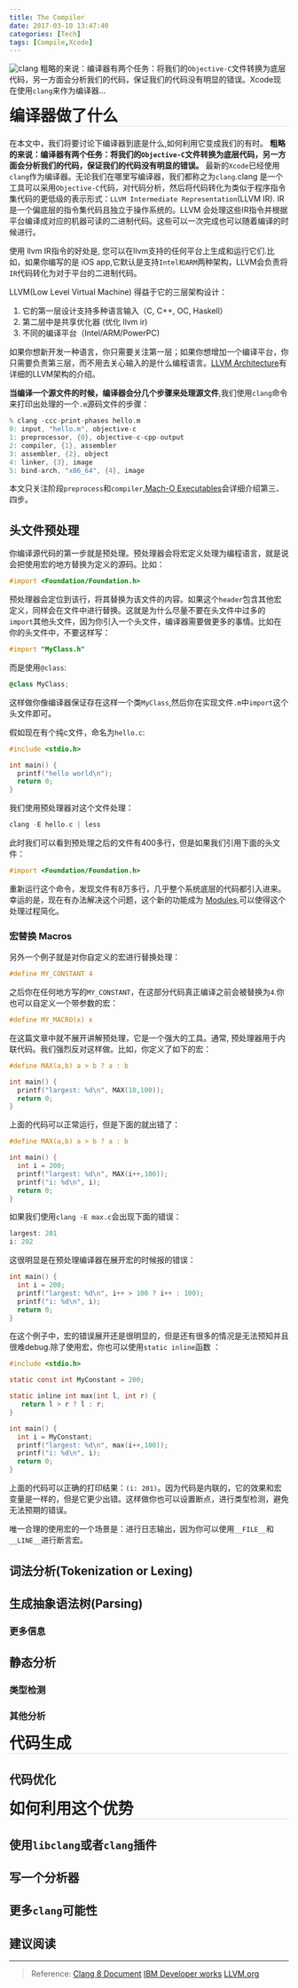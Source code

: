 ```yaml
---
title: The Compiler
date: 2017-03-10 13:47:40
categories: [Tech]
tags: [Compile,Xcode]
---
```


![clang](https://raw.githubusercontent.com/HaviLee/Blog-Images/master/Tech/clang.jpeg)
粗略的来说：编译器有两个任务：将我们的`Objective-C`文件转换为底层代码，另一方面会分析我们的代码，保证我们的代码没有明显的错误。Xcode现在使用`clang`来作为编译器...

<!--more-->

<h1 style="border-bottom: 1px solid #ddddd8; margin-top:1px;margin-bottom:20px">编译器做了什么</h1>

在本文中，我们将要讨论下编译器到底是什么,如何利用它变成我们的有时。
**粗略的来说：编译器有两个任务：将我们的`Objective-C`文件转换为底层代码，另一方面会分析我们的代码，保证我们的代码没有明显的错误。**
最新的`Xcode`已经使用`clang`作为编译器。无论我们在哪里写编译器，我们都称之为`clang`.clang 是一个工具可以采用`Objective-C`代码，对代码分析，然后将代码转化为类似于程序指令集代码的更低级的表示形式：`LLVM Intermediate Representation`(LLVM IR). IR是一个偏底层的指令集代码且独立于操作系统的。LLVM 会处理这些IR指令并根据平台编译成对应的机器可读的二进制代码。这些可以一次完成也可以随着编译的时候进行。

使用 llvm IR指令的好处是, 您可以在llvm支持的任何平台上生成和运行它们.比如，如果你编写的是 iOS app,它默认是支持`Intel和ARM`两种架构，LLVM会负责将`IR`代码转化为对于平台的二进制代码。

LLVM(Low Level Virtual Machine) 得益于它的三层架构设计：
1. 它的第一层设计支持多种语言输入（C, C++, OC, Haskell）
2. 第二层中是共享优化器 (优化 llvm ir)
3. 不同的编译平台（Intel/ARM/PowerPC)

如果你想新开发一种语言，你只需要关注第一层；如果你想增加一个编译平台，你只需要负责第三层，而不用去关心输入的是什么编程语言。[LLVM Architecture](http://www.aosabook.org/en/llvm.html)有详细的LLVM架构的介绍。

**当编译一个源文件的时候，编译器会分几个步骤来处理源文件**,我们使用`clang`命令来打印出处理的一个`.m`源码文件的步骤：

```objectivec
% clang -ccc-print-phases hello.m
0: input, "hello.m", objective-c
1: preprocessor, {0}, objective-c-cpp-output
2: compiler, {1}, assembler
3: assembler, {2}, object
4: linker, {3}, image
5: bind-arch, "x86_64", {4}, image
```

本文只关注阶段`preprocess`和`compiler`,[Mach-O Executables](https://www.objc.io/issue-6/mach-o-executables.html)会详细介绍第三、四步。

## 头文件预处理

你编译源代码的第一步就是预处理。预处理器会将宏定义处理为编程语言，就是说会把使用宏的地方替换为定义的源码。比如：

```objectivec
#import <Foundation/Foundation.h>
```
预处理器会定位到该行，将其替换为该文件的内容。如果这个`header`包含其他宏定义，同样会在文件中进行替换。这就是为什么尽量不要在头文件中过多的`import`其他头文件，因为你引入一个头文件，编译器需要做更多的事情。比如在你的头文件中，不要这样写：
```objectivec
#import "MyClass.h"
```
而是使用`@class`:
```objectivec
@class MyClass;
```
这样做你像编译器保证存在这样一个类`MyClass`,然后你在实现文件`.m`中`import`这个头文件即可。

假如现在有个纯c文件，命名为`hello.c`:
```objectivec
#include <stdio.h>

int main() {
  printf("hello world\n");
  return 0;
}
```
我们使用预处理器对这个文件处理：
```objectivec
clang -E hello.c | less
```
此时我们可以看到预处理之后的文件有400多行，但是如果我们引用下面的头文件：

```objectivec
#import <Foundation/Foundation.h>
```
重新运行这个命令，发现文件有8万多行，几乎整个系统底层的代码都引入进来。幸运的是，现在有办法解决这个问题，这个新的功能成为 [Modules](http://clang.llvm.org/docs/Modules.html),可以使得这个处理过程简化。

### 宏替换 Macros

另外一个例子就是对你自定义的宏进行替换处理：

```objectivec
#define MY_CONSTANT 4
```
之后你在任何地方写的`MY_CONSTANT`，在这部分代码真正编译之前会被替换为`4`.你也可以自定义一个带参数的宏：

```objectivec
#define MY_MACRO(x) x
```
在这篇文章中就不展开讲解预处理，它是一个强大的工具。通常, 预处理器用于内联代码。我们强烈反对这样做。比如，你定义了如下的宏：

```objectivec
#define MAX(a,b) a > b ? a : b

int main() {
  printf("largest: %d\n", MAX(10,100));
  return 0;
}
```
上面的代码可以正常运行，但是下面的就出错了：
```objectivec
#define MAX(a,b) a > b ? a : b

int main() {
  int i = 200;
  printf("largest: %d\n", MAX(i++,100));
  printf("i: %d\n", i);
  return 0;
}
```
如果我们使用`clang -E max.c`会出现下面的错误：
```objectivec
largest: 201
i: 202
```
这很明显是在预处理编译器在展开宏的时候报的错误：

```objectivec
int main() {
  int i = 200;
  printf("largest: %d\n", i++ > 100 ? i++ : 100);
  printf("i: %d\n", i);
  return 0;
}
```

在这个例子中，宏的错误展开还是很明显的，但是还有很多的情况是无法预知并且很难debug.除了使用宏，你也可以使用`static inline`函数 ：

```objectivec
#include <stdio.h>

static const int MyConstant = 200;

static inline int max(int l, int r) {
   return l > r ? l : r;
}

int main() {
  int i = MyConstant;
  printf("largest: %d\n", max(i++,100));
  printf("i: %d\n", i);
  return 0;
}
```
上面的代码可以正确的打印结果：`(i: 201)`。因为代码是内联的，它的效果和宏变量是一样的，但是它更少出错。这样做你也可以设置断点，进行类型检测，避免无法预期的错误。

唯一合理的使用宏的一个场景是：进行日志输出，因为你可以使用`__FILE__`和`__LINE__`进行断言宏。

## 词法分析(Tokenization or Lexing)

## 生成抽象语法树(Parsing)

### 更多信息

## 静态分析

### 类型检测

### 其他分析

<h1 style="border-bottom: 1px solid #ddddd8; margin-top:1px;margin-bottom:20px">代码生成</h1>

## 代码优化

<h1 style="border-bottom: 1px solid #ddddd8; margin-top:1px;margin-bottom:20px">如何利用这个优势</h1>

## 使用`libclang`或者`clang`插件

## 写一个分析器

## 更多`clang`可能性

## 建议阅读

**************

> Reference: [Clang 8 Document](http://clang.llvm.org/docs/LibASTMatchersTutorial.html)
> [IBM Developer works](https://www.ibm.com/developerworks/cn/)
> [LLVM.org](http://llvm.org)
> 
